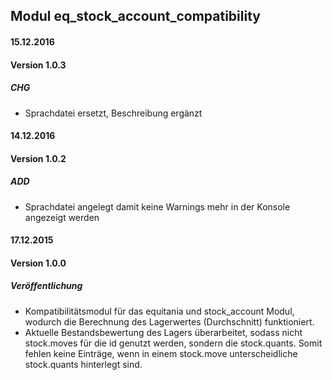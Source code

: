 ## Modul eq_stock_account_compatibility

#### 15.12.2016
#### Version 1.0.3
##### CHG
- Sprachdatei ersetzt, Beschreibung ergänzt

#### 14.12.2016
#### Version 1.0.2
##### ADD
- Sprachdatei angelegt damit keine Warnings mehr in der Konsole angezeigt werden

#### 17.12.2015
#### Version 1.0.0
##### Veröffentlichung
- Kompatibilitätsmodul für das equitania und stock_account Modul, wodurch die Berechnung des Lagerwertes (Durchschnitt) funktioniert.
- Aktuelle Bestandsbewertung des Lagers überarbeitet, sodass nicht stock.moves für die id genutzt werden, sondern die stock.quants. Somit fehlen keine Einträge, wenn in einem stock.move unterscheidliche stock.quants hinterlegt sind.